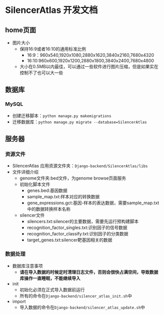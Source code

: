 # SilencerAtlas 开发文档

## home页面

- 图片大小
    - 保持16:9或者16:10的通用标准比例
        - 16:9：960x540,1920x1080,2880x1620,3840x2160,7680x4320
        - 16:10:960x600,1920x1200,2880x1800,3840x2400,7680x4800
    - 大小在0.5MB以内最佳，可以通过一些软件进行图片压缩，但是如果实在控制不了也可以大一些

## 数据库

### MySQL

- 创建迁移脚本：`python manage.py makemigrations`
- 迁移数据库：`python manage.py migrate --database=SilencerAtlas`

## 服务器

### 资源文件

- SilencerAtlas 应用资源文件夹：`Django-backend/SilencerAtlas/libs`
- 文件详细介绍
    - genome文件夹:bed文件，为genome browse页面服务
    - 初始化脚本文件
        - genes.bed:基因数据
        - sample_map.txt:样本对应的转换数据
        - gene_expressions.gct:基因-样本的表达数据，需要sample_map.txt中的数据转换样本名称
    - silencer文件
        - silencers.txt:silencer的主要数据，需要先运行预构建脚本
        - recognition_factor_singles.txt:识别因子的信号数据
        - recognition_factor_classify.txt:识别因子的分类数据
        - target_genes.txt:silencer靶基因相关的数据

### 数据处理

- 数据库注意事项
    - **请在导入数据的时候定时清理日志文件，否则会很快占满空间，导致数据库操作一直睡眠，不能继续导入**
- init
    - 初始化必须在正式导入数据前运行
    - 所有的命令在`Django-backend/silencer_atlas_init.sh`中
- import
    - 导入数据的命令在`Django-backend/silencer_atlas_update.sh`中